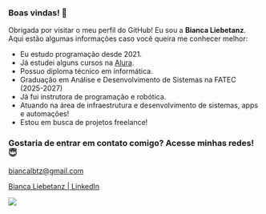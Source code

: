 ### Boas vindas! 💖

Obrigada por visitar o meu perfil do GitHub! Eu sou a **Bianca Liebetanz**. Aqui estão algumas informações caso você queira me conhecer melhor:

- Eu estudo programação desde 2021.
- Já estudei alguns cursos na [Alura](https://www.alura.com.br).
- Possuo diploma técnico em informática.
- Graduação em Análise e Desenvolvimento de Sistemas na FATEC (2025-2027) 
- Já fui instrutora de programação e robótica.
- Atuando na área de infraestrutura e desenvolvimento de sistemas, apps e automações!
- Estou em busca de projetos freelance!

### Gostaria de entrar em contato comigo? Acesse minhas redes! 😇

biancalbtz@gmail.com 

[Bianca Liebetanz | LinkedIn](https://www.linkedin.com/in/bianca-liebetanz)

![](https://media1.tenor.com/m/GOabrbLMl4AAAAAd/plink-cat-plink.gif)
